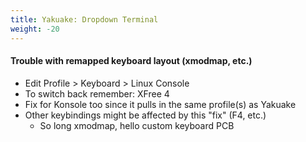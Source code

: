 ```yaml
---
title: Yakuake: Dropdown Terminal
weight: -20
---
```


#### Trouble with remapped keyboard layout (xmodmap, etc.)
- Edit Profile > Keyboard > Linux Console
- To switch back remember: XFree 4
- Fix for Konsole too since it pulls in the same profile(s) as Yakuake
- Other keybindings might be affected by this "fix" (F4, etc.)
  - So long xmodmap, hello custom keyboard PCB
